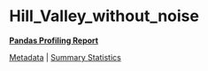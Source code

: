 # Hill_Valley_without_noise

[**Pandas Profiling Report**](https://epistasislab.github.io/penn-ml-benchmarks/profile/Hill_Valley_without_noise.html)

[Metadata](metadata.yaml) | [Summary Statistics](summary_stats.tsv)

